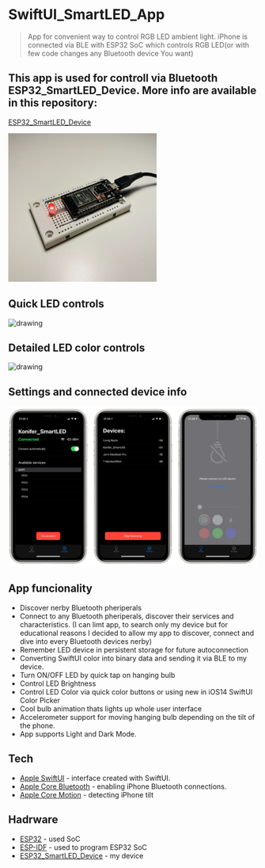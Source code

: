 # SwiftUI_SmartLED_App

>App for convenient way to control RGB LED ambient light. 
iPhone is connected via BLE with ESP32 SoC which controls RGB LED(or with few code changes any Bluetooth device You want)
  
## This app is used for controll via Bluetooth ESP32_SmartLED_Device. More info are available in this repository: 
[ESP32_SmartLED_Device]

 <img src="device.jpg" alt="drawing" width="300"/>
 
## Quick LED controls

 <img src="quickControls.PNG" alt="drawing" width="800"/>
 
## Detailed LED color controls

<img src="detailedControls.PNG" alt="drawing" width="800"/>

## Settings and connected device info

<img src="settings.PNG" alt="drawing" width="800"/>

## App funcionality
  - Discover nerby Bluetooth pheriperals
  - Connect to any Bluetooth pheriperals, discover their services and characteristics. (I can limt app, to search only my device but for educational reasons I decided to allow my app to discover, connect and dive into every Bluetooth devices nerby)
  - Remember LED device in persistent storage for future autoconnection
  - Converting SwiftUI color into binary data and sending it via BLE to my device.
  - Turn ON/OFF LED by quick tap on hanging bulb
  - Control LED Brightness
  - Control LED Color via quick color buttons or using new in iOS14 SwiftUI Color Picker
  - Cool bulb animation thats lights up whole user interface 
  - Accelerometer support for moving hanging bulb depending on the tilt of the phone.
  - App supports Light and Dark Mode.
   

## Tech
* [Apple SwiftUI] - interface created with SwiftUI.
* [Apple Core Bluetooth] - enabling iPhone Bluetooth connections.
* [Apple Core Motion] - detecting iPhone tilt



## Hadrware 
* [ESP32] - used SoC
* [ESP-IDF] - used to program ESP32 SoC
* [ESP32_SmartLED_Device] - my device







[Apple Core Bluetooth]: <https://developer.apple.com/documentation/corebluetooth>
[Apple Core Motion]: <https://developer.apple.com/documentation/coremotion>
[Apple SwiftUI]: <https://developer.apple.com/documentation/swiftui/>
[ESP-IDF]: <https://docs.espressif.com/projects/esp-idf/en/latest/esp32/>
[ESP32]: <https://www.espressif.com/en/products/socs/esp32>
[ESP32_SmartLED_Device]: <https://github.com/konifer44/ESP32_SmartLED_Device>
